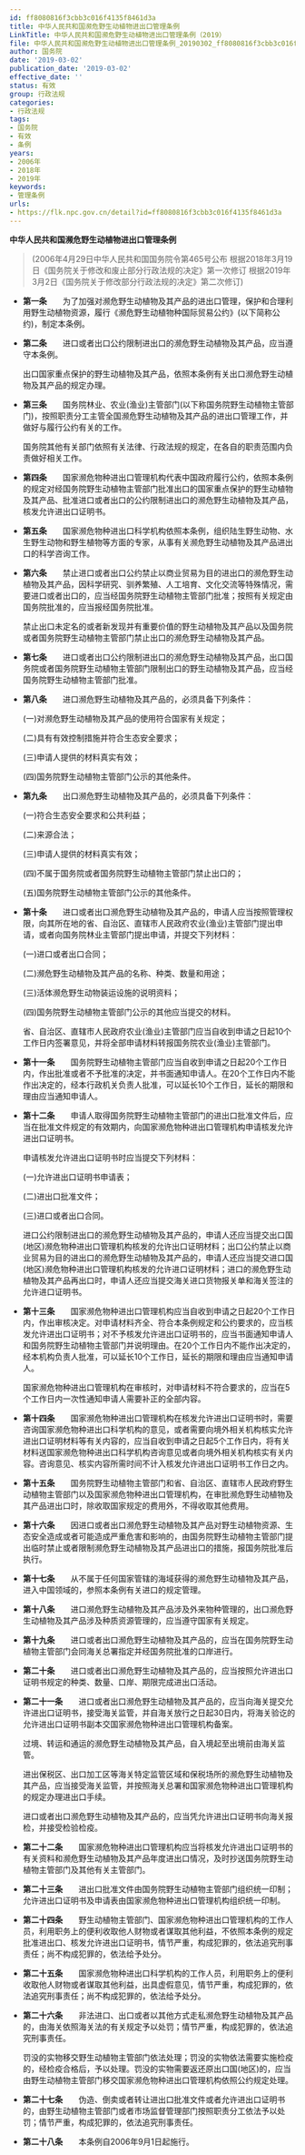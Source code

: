 ```yaml
---
id: ff8080816f3cbb3c016f4135f8461d3a
title: 中华人民共和国濒危野生动植物进出口管理条例
LinkTitle: 中华人民共和国濒危野生动植物进出口管理条例（2019）
file: 中华人民共和国濒危野生动植物进出口管理条例_20190302_ff8080816f3cbb3c016f4135f8461d3a.docx
author: 国务院
date: '2019-03-02'
publication_date: '2019-03-02'
effective_date: ''
status: 有效
group: 行政法规
categories:
- 行政法规
tags:
- 国务院
- 有效
- 条例
years:
- 2006年
- 2018年
- 2019年
keywords:
- 管理条例
urls:
- https://flk.npc.gov.cn/detail?id=ff8080816f3cbb3c016f4135f8461d3a
---
```


**中华人民共和国濒危野生动植物进出口管理条例**

> (2006年4月29日中华人民共和国国务院令第465号公布 根据2018年3月19日《国务院关于修改和废止部分行政法规的决定》第一次修订 根据2019年3月2日《国务院关于修改部分行政法规的决定》第二次修订)

- **第一条**　　为了加强对濒危野生动植物及其产品的进出口管理，保护和合理利用野生动植物资源，履行《濒危野生动植物种国际贸易公约》(以下简称公约)，制定本条例。

- **第二条**　　进口或者出口公约限制进出口的濒危野生动植物及其产品，应当遵守本条例。

  出口国家重点保护的野生动植物及其产品，依照本条例有关出口濒危野生动植物及其产品的规定办理。

- **第三条**　　国务院林业、农业(渔业)主管部门(以下称国务院野生动植物主管部门)，按照职责分工主管全国濒危野生动植物及其产品的进出口管理工作，并做好与履行公约有关的工作。

  国务院其他有关部门依照有关法律、行政法规的规定，在各自的职责范围内负责做好相关工作。

- **第四条**　　国家濒危物种进出口管理机构代表中国政府履行公约，依照本条例的规定对经国务院野生动植物主管部门批准出口的国家重点保护的野生动植物及其产品、批准进口或者出口的公约限制进出口的濒危野生动植物及其产品，核发允许进出口证明书。

- **第五条**　　国家濒危物种进出口科学机构依照本条例，组织陆生野生动物、水生野生动物和野生植物等方面的专家，从事有关濒危野生动植物及其产品进出口的科学咨询工作。

- **第六条**　　禁止进口或者出口公约禁止以商业贸易为目的进出口的濒危野生动植物及其产品，因科学研究、驯养繁殖、人工培育、文化交流等特殊情况，需要进口或者出口的，应当经国务院野生动植物主管部门批准；按照有关规定由国务院批准的，应当报经国务院批准。

  禁止出口未定名的或者新发现并有重要价值的野生动植物及其产品以及国务院或者国务院野生动植物主管部门禁止出口的濒危野生动植物及其产品。

- **第七条**　　进口或者出口公约限制进出口的濒危野生动植物及其产品，出口国务院或者国务院野生动植物主管部门限制出口的野生动植物及其产品，应当经国务院野生动植物主管部门批准。

- **第八条**　　进口濒危野生动植物及其产品的，必须具备下列条件：

  (一)对濒危野生动植物及其产品的使用符合国家有关规定；

  (二)具有有效控制措施并符合生态安全要求；

  (三)申请人提供的材料真实有效；

  (四)国务院野生动植物主管部门公示的其他条件。

- **第九条**　　出口濒危野生动植物及其产品的，必须具备下列条件：

  (一)符合生态安全要求和公共利益；

  (二)来源合法；

  (三)申请人提供的材料真实有效；

  (四)不属于国务院或者国务院野生动植物主管部门禁止出口的；

  (五)国务院野生动植物主管部门公示的其他条件。

- **第十条**　　进口或者出口濒危野生动植物及其产品的，申请人应当按照管理权限，向其所在地的省、自治区、直辖市人民政府农业(渔业)主管部门提出申请，或者向国务院林业主管部门提出申请，并提交下列材料：

  (一)进口或者出口合同；

  (二)濒危野生动植物及其产品的名称、种类、数量和用途；

  (三)活体濒危野生动物装运设施的说明资料；

  (四)国务院野生动植物主管部门公示的其他应当提交的材料。

  省、自治区、直辖市人民政府农业(渔业)主管部门应当自收到申请之日起10个工作日内签署意见，并将全部申请材料转报国务院农业(渔业)主管部门。

- **第十一条**　　国务院野生动植物主管部门应当自收到申请之日起20个工作日内，作出批准或者不予批准的决定，并书面通知申请人。在20个工作日内不能作出决定的，经本行政机关负责人批准，可以延长10个工作日，延长的期限和理由应当通知申请人。

- **第十二条**　　申请人取得国务院野生动植物主管部门的进出口批准文件后，应当在批准文件规定的有效期内，向国家濒危物种进出口管理机构申请核发允许进出口证明书。

  申请核发允许进出口证明书时应当提交下列材料：

  (一)允许进出口证明书申请表；

  (二)进出口批准文件；

  (三)进口或者出口合同。

  进口公约限制进出口的濒危野生动植物及其产品的，申请人还应当提交出口国(地区)濒危物种进出口管理机构核发的允许出口证明材料；出口公约禁止以商业贸易为目的进出口的濒危野生动植物及其产品的，申请人还应当提交进口国(地区)濒危物种进出口管理机构核发的允许进口证明材料；进口的濒危野生动植物及其产品再出口时，申请人还应当提交海关进口货物报关单和海关签注的允许进口证明书。

- **第十三条**　　国家濒危物种进出口管理机构应当自收到申请之日起20个工作日内，作出审核决定。对申请材料齐全、符合本条例规定和公约要求的，应当核发允许进出口证明书；对不予核发允许进出口证明书的，应当书面通知申请人和国务院野生动植物主管部门并说明理由。在20个工作日内不能作出决定的，经本机构负责人批准，可以延长10个工作日，延长的期限和理由应当通知申请人。

  国家濒危物种进出口管理机构在审核时，对申请材料不符合要求的，应当在5个工作日内一次性通知申请人需要补正的全部内容。

- **第十四条**　　国家濒危物种进出口管理机构在核发允许进出口证明书时，需要咨询国家濒危物种进出口科学机构的意见，或者需要向境外相关机构核实允许进出口证明材料等有关内容的，应当自收到申请之日起5个工作日内，将有关材料送国家濒危物种进出口科学机构咨询意见或者向境外相关机构核实有关内容。咨询意见、核实内容所需时间不计入核发允许进出口证明书工作日之内。

- **第十五条**　　国务院野生动植物主管部门和省、自治区、直辖市人民政府野生动植物主管部门以及国家濒危物种进出口管理机构，在审批濒危野生动植物及其产品进出口时，除收取国家规定的费用外，不得收取其他费用。

- **第十六条**　　因进口或者出口濒危野生动植物及其产品对野生动植物资源、生态安全造成或者可能造成严重危害和影响的，由国务院野生动植物主管部门提出临时禁止或者限制濒危野生动植物及其产品进出口的措施，报国务院批准后执行。

- **第十七条**　　从不属于任何国家管辖的海域获得的濒危野生动植物及其产品，进入中国领域的，参照本条例有关进口的规定管理。

- **第十八条**　　进口濒危野生动植物及其产品涉及外来物种管理的，出口濒危野生动植物及其产品涉及种质资源管理的，应当遵守国家有关规定。

- **第十九条**　　进口或者出口濒危野生动植物及其产品的，应当在国务院野生动植物主管部门会同海关总署指定并经国务院批准的口岸进行。

- **第二十条**　　进口或者出口濒危野生动植物及其产品的，应当按照允许进出口证明书规定的种类、数量、口岸、期限完成进出口活动。

- **第二十一条**　　进口或者出口濒危野生动植物及其产品的，应当向海关提交允许进出口证明书，接受海关监管，并自海关放行之日起30日内，将海关验讫的允许进出口证明书副本交国家濒危物种进出口管理机构备案。

  过境、转运和通运的濒危野生动植物及其产品，自入境起至出境前由海关监管。

  进出保税区、出口加工区等海关特定监管区域和保税场所的濒危野生动植物及其产品，应当接受海关监管，并按照海关总署和国家濒危物种进出口管理机构的规定办理进出口手续。

  进口或者出口濒危野生动植物及其产品的，应当凭允许进出口证明书向海关报检，并接受检验检疫。

- **第二十二条**　　国家濒危物种进出口管理机构应当将核发允许进出口证明书的有关资料和濒危野生动植物及其产品年度进出口情况，及时抄送国务院野生动植物主管部门及其他有关主管部门。

- **第二十三条**　　进出口批准文件由国务院野生动植物主管部门组织统一印制；允许进出口证明书及申请表由国家濒危物种进出口管理机构组织统一印制。

- **第二十四条**　　野生动植物主管部门、国家濒危物种进出口管理机构的工作人员，利用职务上的便利收取他人财物或者谋取其他利益，不依照本条例的规定批准进出口、核发允许进出口证明书，情节严重，构成犯罪的，依法追究刑事责任；尚不构成犯罪的，依法给予处分。

- **第二十五条**　　国家濒危物种进出口科学机构的工作人员，利用职务上的便利收取他人财物或者谋取其他利益，出具虚假意见，情节严重，构成犯罪的，依法追究刑事责任；尚不构成犯罪的，依法给予处分。

- **第二十六条**　　非法进口、出口或者以其他方式走私濒危野生动植物及其产品的，由海关依照海关法的有关规定予以处罚；情节严重，构成犯罪的，依法追究刑事责任。

  罚没的实物移交野生动植物主管部门依法处理；罚没的实物依法需要实施检疫的，经检疫合格后，予以处理。罚没的实物需要返还原出口国(地区)的，应当由野生动植物主管部门移交国家濒危物种进出口管理机构依照公约规定处理。

- **第二十七条**　　伪造、倒卖或者转让进出口批准文件或者允许进出口证明书的，由野生动植物主管部门或者市场监督管理部门按照职责分工依法予以处罚；情节严重，构成犯罪的，依法追究刑事责任。

- **第二十八条**　　本条例自2006年9月1日起施行。
